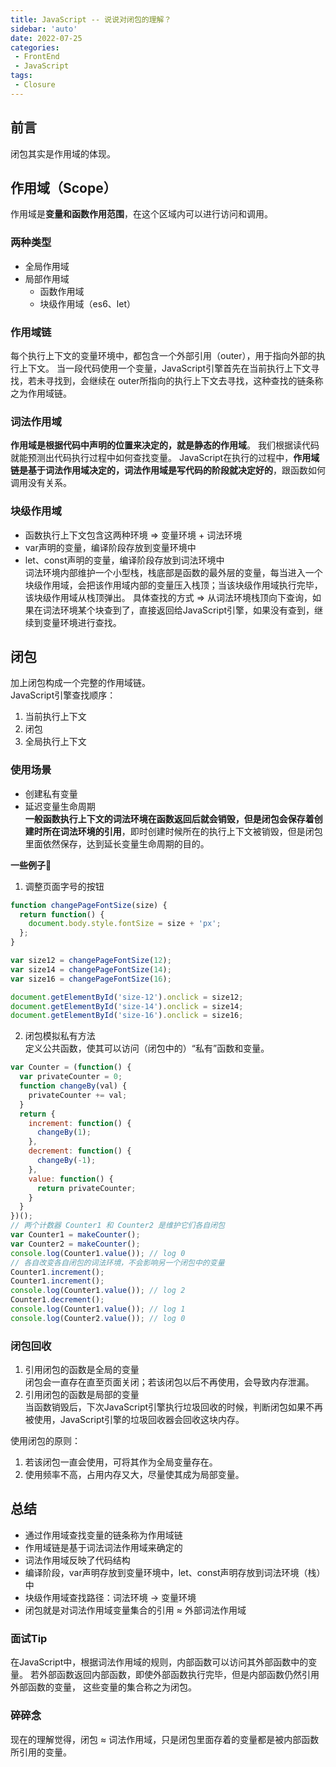 ```yaml
---
title: JavaScript -- 说说对闭包的理解？
sidebar: 'auto'
date: 2022-07-25
categories:
 - FrontEnd
 - JavaScript
tags:
 - Closure
---
```


## 前言
闭包其实是作用域的体现。

## 作用域（Scope）
作用域是**变量和函数作用范围**，在这个区域内可以进行访问和调用。

### 两种类型
- 全局作用域
- 局部作用域
  * 函数作用域
  * 块级作用域（es6、let）

### 作用域链
每个执行上下文的变量环境中，都包含一个外部引用（outer），用于指向外部的执行上下文。
当一段代码使用一个变量，JavaScript引擎首先在当前执行上下文寻找，若未寻找到，会继续在
outer所指向的执行上下文去寻找，这种查找的链条称之为作用域链。

### 词法作用域
**作用域是根据代码中声明的位置来决定的，就是静态的作用域**。
我们根据读代码就能预测出代码执行过程中如何查找变量。
JavaScript在执行的过程中，**作用域链是基于词法作用域决定的，词法作用域是写代码的阶段就决定好的**，跟函数如何调用没有关系。

### 块级作用域
- 函数执行上下文包含这两种环境 => 变量环境 + 词法环境
- var声明的变量，编译阶段存放到变量环境中
- let、const声明的变量，编译阶段存放到词法环境中<br/>
词法环境内部维护一个小型栈，栈底部是函数的最外层的变量，每当进入一个块级作用域，会把该作用域内部的变量压入栈顶；当该块级作用域执行完毕，该块级作用域从栈顶弹出。
具体查找的方式 => 从词法环境栈顶向下查询，如果在词法环境某个块查到了，直接返回给JavaScript引擎，如果没有查到，继续到变量环境进行查找。

## 闭包
加上闭包构成一个完整的作用域链。<br/>
JavaScript引擎查找顺序：
1. 当前执行上下文
2. 闭包
3. 全局执行上下文

### 使用场景
* 创建私有变量
* 延迟变量生命周期<br/>
  **一般函数执行上下文的词法环境在函数返回后就会销毁，但是闭包会保存着创建时所在词法环境的引用**，即时创建时候所在的执行上下文被销毁，但是闭包里面依然保存，达到延长变量生命周期的目的。

**一些例子**🌰<br/>
1. 调整页面字号的按钮
```js
function changePageFontSize(size) {
  return function() {
    document.body.style.fontSize = size + 'px';
  };
}

var size12 = changePageFontSize(12);
var size14 = changePageFontSize(14);
var size16 = changePageFontSize(16);

document.getElementById('size-12').onclick = size12;
document.getElementById('size-14').onclick = size14;
document.getElementById('size-16').onclick = size16;
```
2. 闭包模拟私有方法<br/>
   定义公共函数，使其可以访问（闭包中的）“私有”函数和变量。
```js
var Counter = (function() {
  var privateCounter = 0;
  function changeBy(val) {
    privateCounter += val;
  }
  return {
    increment: function() {
      changeBy(1);
    },
    decrement: function() {
      changeBy(-1);
    },
    value: function() {
      return privateCounter;
    }
  }
})();
// 两个计数器 Counter1 和 Counter2 是维护它们各自闭包
var Counter1 = makeCounter();
var Counter2 = makeCounter();
console.log(Counter1.value()); // log 0
// 各自改变各自闭包的词法环境，不会影响另一个闭包中的变量
Counter1.increment();
Counter1.increment();
console.log(Counter1.value()); // log 2
Counter1.decrement();
console.log(Counter1.value()); // log 1
console.log(Counter2.value()); // log 0
```
### 闭包回收
1. 引用闭包的函数是全局的变量<br/>
   闭包会一直存在直至页面关闭；若该闭包以后不再使用，会导致内存泄漏。
2. 引用闭包的函数是局部的变量<br/>
   当函数销毁后，下次JavaScript引擎执行垃圾回收的时候，判断闭包如果不再被使用，JavaScript引擎的垃圾回收器会回收这块内存。<br/>

使用闭包的原则：
1. 若该闭包一直会使用，可将其作为全局变量存在。
2. 使用频率不高，占用内存又大，尽量使其成为局部变量。

## 总结
* 通过作用域查找变量的链条称为作用域链
* 作用域链是基于词法词法作用域来确定的
* 词法作用域反映了代码结构
* 编译阶段，var声明存放到变量环境中，let、const声明存放到词法环境（栈）中
* 块级作用域查找路径：词法环境 -> 变量环境
* 闭包就是对词法作用域变量集合的引用 ≈ 外部词法作用域
### 面试Tip
在JavaScript中，根据词法作用域的规则，内部函数可以访问其外部函数中的变量。
若外部函数返回内部函数，即使外部函数执行完毕，但是内部函数仍然引用外部函数的变量，
这些变量的集合称之为闭包。
### 碎碎念
现在的理解觉得，闭包 ≈ 词法作用域，只是闭包里面存着的变量都是被内部函数所引用的变量。

